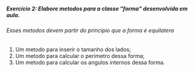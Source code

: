 ##### Exercício 2: Elabore metodos para a classe "forma" desenvolvida em aula.

###### Esses metodos devem partir do principio que a forma é equilatera

1. Um metodo para inserir o tamanho dos lados;
2. Um metodo para calcular o perimetro dessa forma;
3. Um metodo para calcular os angulos internos dessa forma.
 